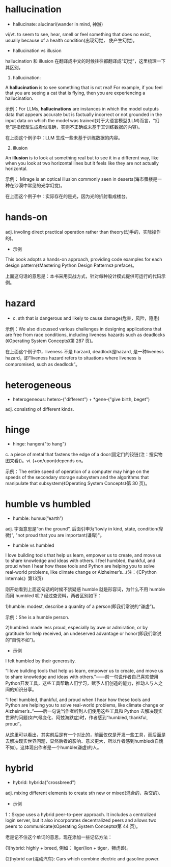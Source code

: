 # hallucination

- hallucinate: alucinari(wander in mind, 神游)

vi/vt. to seem to see, hear, smell or feel something that does no exist, usually because of a health condition(出现幻觉， 使产生幻觉)。 

- hallucination vs illusion

hallucination 和 illusion 在翻译成中文的时候往往都翻译成“幻觉”，这里梳理一下其区别。

1. hallucination:

A **hallucination** is to see something that is not real! For example, if you feel that you are seeing a cat that is flying, then you are experiencing a hallucination.

示例：For LLMs, **hallucinations** are instances in which the model outputs data that appears accurate but is factually incorrect or not grounded in the input data on which the model was trained(对于大语言模型(LLM)而言，“幻觉”是指模型生成看似准确，实则不正确或未基于其训练数据的内容)。

在上面这个例子中：LLM 生成一些未基于训练数据的内容。

2. illusion

An **illusion** is to look at something real but to see it in a different way, like when you look at two horizontal lines but it feels like they are not actually horizontal.

示例： Mirage is an optical illusion commonly seen in deserts(海市蜃楼是一种在沙漠中常见的光学幻觉)。

在上面这个例子中：实际存在的是光，因为光的折射看成楼台。

# hands-on

adj. involing direct practical operation rather than theory(动手的，实际操作的)。

- 示例

This book adopts a hands-on approach, providing code examples for each design pattern(《Mastering Python Design Patterns》 preface)。

上面这句话的意思是：本书采用实战方式，针对每种设计模式提供可运行的代码示例。

# hazard

- c. sth that is dangerous and likely to cause damage(危害，风险，隐患)

示例：We also discussed various challenges in designing applications that are free from race conditions, including liveness hazards such as deadlocks (《Operating System Concepts》第 287 页)。

在上面这个例子中，liveness 不是 harzard, deadlock是hazard, 是一种liveness hazard，即“liveness hazard refers to situations where liveness is compromised, such as deadlock”。

# heterogeneous

- heterogeneous: hetero-("different") + *gene-("give birth, beget") 

adj. consisting of different kinds.

# hinge

- hinge: hangen("to hang")

c. a piece of metal that fastens the edge of a door(固定门的铰链(注：搜实物图来看))。vi. (+on/upon)depends on。

示例：The entire speed of operation of a computer may hinge on the speeds of the secondary storage subsystem and the algorithms that manipulate that subsystem(《Operating System Concepts》第 30 页)。

# humble vs humbled

- humble: humus(“earth”)

adj. 字面意思是“on the ground”, 后面引申为“lowly in kind, state, condition(卑微)”, "not proud that you are important(谦卑)"。

- humble vs humbled

I love building tools that help us learn, empower us to create, and move us to share knowledge and ideas with others. I feel humbled, thankful, and proud when I hear how these tools and Python are helping you to solve real-world problems, like climate change or Alzheimer’s...(注：《CPython Internals》第13页)

刚开始看到上面这句话的时候不禁疑惑 humble 就是形容词，为什么不用 humble 而用 humbled 呢？经过查资料，两者区别如下：

1)humble: modest, describe a quanlity of a person(即我们常说的“谦虚”)。

示例：She is a humble person.

2)humbled: made less proud, especially by awe or admiration, or by gratitude for help received, an undeserved advantage or honor(即我们常说的“自愧不如”)。

- 示例

I felt humbled by their generosity.

“I love building tools that help us learn, empower us to create, and move us to share knowledge and ideas with others.”——前一句说作者自己喜欢使用Python开发工具，这些工具帮助人们学习，赋予人们创造的能力，推动人与人之间的知识分享。

“I feel humbled, thankful, and proud when I hear how these tools and Python are helping you to solve real-world problems, like climate change or Alzheimer’s..”——后一句说当作者听到人们使用这些工具和 Python 去解决现实世界的问题(如气候变化、阿兹海默症)时，作者感到“humbled, thankful, proud”。

从这里可以看出，其实前后是有一个对比的，前面仅仅是开发一些工具，而后面是去解决现实世界问题，显然后者的影响、意义更大，所以作者感到humbled(自愧不如)。这体现出作者是一个humble(谦虚)的人。

# hybrid

- hybrid: hybrida("crossbreed")

adj. mixing different elements to create sth new or mixed(混合的，杂交的).

- 示例

1：Skype uses a hybrid peer-to-peer approach. It includes a centralized login server, but it also incorporates decentralized peers and allows two peers to communicate(《Operating System Concepts》第 44 页)。

老是记不住这个单词的意思，现在添加一些记忆方法：

(1)hybrid: highly + breed, 例如： liger(lion + tiger，狮虎兽)。

(2)hybrid car(混动汽车): Cars which combine electric and gasoline power.